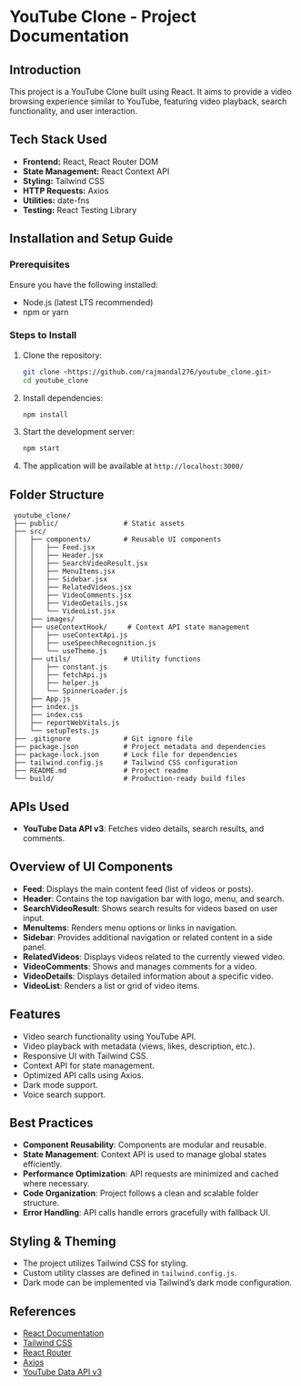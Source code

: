 # YouTube Clone - Project Documentation

## Introduction
This project is a YouTube Clone built using React. It aims to provide a video browsing experience similar to YouTube, featuring video playback, search functionality, and user interaction.

## Tech Stack Used
- **Frontend:** React, React Router DOM
- **State Management:** React Context API
- **Styling:** Tailwind CSS
- **HTTP Requests:** Axios
- **Utilities:** date-fns
- **Testing:** React Testing Library

## Installation and Setup Guide
### Prerequisites
Ensure you have the following installed:
- Node.js (latest LTS recommended)
- npm or yarn

### Steps to Install
1. Clone the repository:
   ```sh
   git clone <https://github.com/rajmandal276/youtube_clone.git>
   cd youtube_clone
   ```
2. Install dependencies:
   ```sh
   npm install
   ```
3. Start the development server:
   ```sh
   npm start
   ```
4. The application will be available at `http://localhost:3000/`

## Folder Structure
```
 youtube_clone/
 ├── public/                # Static assets
 ├── src/
 │   ├── components/        # Reusable UI components
 │   │   ├── Feed.jsx     
 │   │   ├── Header.jsx      
 │   │   ├── SearchVideoResult.jsx  
 │   │   ├── MenuItems.jsx 
 │   │   ├── Sidebar.jsx  
 │   │   ├── RelatedVideos.jsx     
 │   │   ├── VideoComments.jsx     
 │   │   ├── VideoDetails.jsx     
 │   │   └── VideoList.jsx
 │   ├── images/             
 │   ├── useContextHook/     # Context API state management
 │   │   ├── useContextApi.js   
 │   │   ├── useSpeechRecognition.js
 │   │   └── useTheme.js     
 │   ├── utils/             # Utility functions
 │   │   ├── constant.js  
 │   │   ├── fetchApi.js
 │   │   ├── helper.js
 │   │   └── SpinnerLoader.js       
 │   ├── App.js             
 │   ├── index.js          
 │   ├── index.css         
 │   ├── reportWebVitals.js
 │   └── setupTests.js      
 ├── .gitignore             # Git ignore file
 ├── package.json           # Project metadata and dependencies
 ├── package-lock.json      # Lock file for dependencies
 ├── tailwind.config.js     # Tailwind CSS configuration
 ├── README.md              # Project readme
 └── build/                 # Production-ready build files
```

## APIs Used
- **YouTube Data API v3**: Fetches video details, search results, and comments.

## Overview of UI Components
- **Feed**: Displays the main content feed (list of videos or posts).
- **Header**: Contains the top navigation bar with logo, menu, and search.
- **SearchVideoResult**: Shows search results for videos based on user input.
- **MenuItems**: Renders menu options or links in navigation.
- **Sidebar**: Provides additional navigation or related content in a side panel.
- **RelatedVideos**: Displays videos related to the currently viewed video.
- **VideoComments**: Shows and manages comments for a video.
- **VideoDetails**: Displays detailed information about a specific video.
- **VideoList**: Renders a list or grid of video items.

## Features
- Video search functionality using YouTube API.
- Video playback with metadata (views, likes, description, etc.).
- Responsive UI with Tailwind CSS.
- Context API for state management.
- Optimized API calls using Axios.
- Dark mode support.
- Voice search support.

## Best Practices
- **Component Reusability**: Components are modular and reusable.
- **State Management**: Context API is used to manage global states efficiently.
- **Performance Optimization**: API requests are minimized and cached where necessary.
- **Code Organization**: Project follows a clean and scalable folder structure.
- **Error Handling**: API calls handle errors gracefully with fallback UI.

## Styling & Theming
- The project utilizes Tailwind CSS for styling.
- Custom utility classes are defined in `tailwind.config.js`.
- Dark mode can be implemented via Tailwind’s dark mode configuration.

## References
- [React Documentation](https://react.dev/)
- [Tailwind CSS](https://tailwindcss.com/)
- [React Router](https://reactrouter.com/)
- [Axios](https://axios-http.com/)
- [YouTube Data API v3](https://developers.google.com/youtube/v3)

